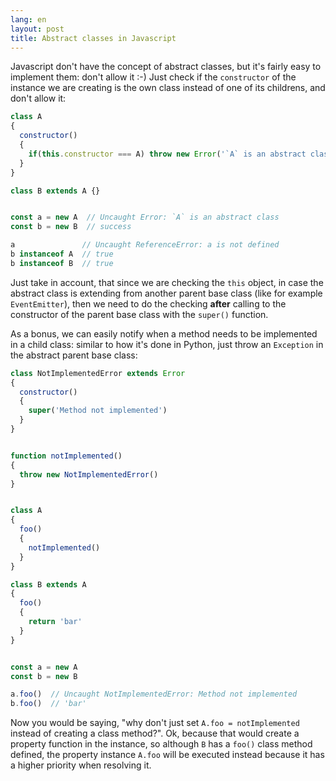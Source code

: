 ```yaml
---
lang: en
layout: post
title: Abstract classes in Javascript
---
```


Javascript don't have the concept of abstract classes, but it's fairly easy to
implement them: don't allow it :-) Just check if the `constructor` of the
instance we are creating is the own class instead of one of its childrens, and
don't allow it:

```js
class A
{
  constructor()
  {
    if(this.constructor === A) throw new Error('`A` is an abstract class')
  }
}

class B extends A {}


const a = new A  // Uncaught Error: `A` is an abstract class
const b = new B  // success

a               // Uncaught ReferenceError: a is not defined
b instanceof A  // true
b instanceof B  // true
```

Just take in account, that since we are checking the `this` object, in case the
abstract class is extending from another parent base class (like for example
`EventEmitter`), then we need to do the checking **after** calling to the
constructor of the parent base class with the `super()` function.

As a bonus, we can easily notify when a method needs to be implemented in a
child class: similar to how it's done in Python, just throw an `Exception` in
the abstract parent base class:

```js
class NotImplementedError extends Error
{
  constructor()
  {
    super('Method not implemented')
  }
}


function notImplemented()
{
  throw new NotImplementedError()
}


class A
{
  foo()
  {
    notImplemented()
  }
}

class B extends A
{
  foo()
  {
    return 'bar'
  }
}


const a = new A
const b = new B

a.foo()  // Uncaught NotImplementedError: Method not implemented
b.foo()  // 'bar'
```

Now you would be saying, "why don't just set `A.foo = notImplemented` instead of
creating a class method?". Ok, because that would create a property function in
the instance, so although `B` has a `foo()` class method defined, the property
instance `A.foo` will be executed instead because it has a higher priority when
resolving it.
